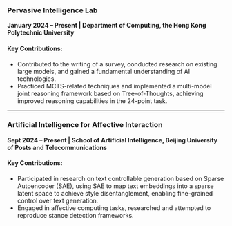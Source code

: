### **Pervasive Intelligence Lab**  
**January 2024 – Present | Department of Computing, the Hong Kong Polytechnic University**  



#### Key Contributions:  

- Contributed to the writing of a survey, conducted research on existing large models, and gained a fundamental understanding of AI technologies.
- Practiced MCTS-related techniques and implemented a multi-model joint reasoning framework based on Tree-of-Thoughts, achieving improved reasoning capabilities in the 24-point task.

---

### **Artificial Intelligence for Affective Interaction**  
**Sept 2024 – Present | School of Artificial Intelligence, Beijing University of Posts and Telecommunications**  



#### Key Contributions:  

- Participated in research on text controllable generation based on Sparse Autoencoder (SAE), using SAE to map text embeddings into a sparse latent space to achieve style disentanglement, enabling fine-grained control over text generation.
- Engaged in affective computing tasks, researched and attempted to reproduce stance detection frameworks.

